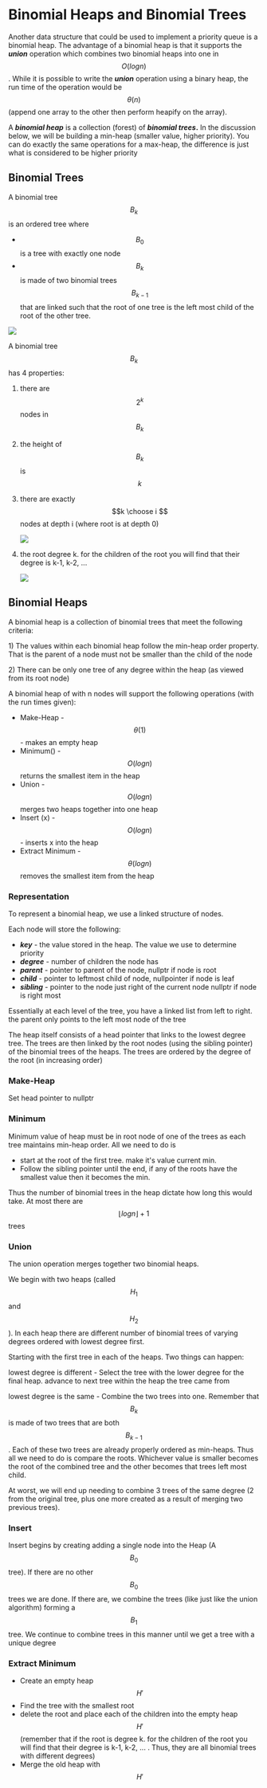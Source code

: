 # Binomial Heaps and Binomial Trees

Another data structure that could be used to implement a priority queue is a binomial heap.  The advantage of a binomial heap is that it supports the _**union**_ operation which combines two binomial heaps into one in $$O(log n)$$ .  While it is possible to write the _**union**_ operation using a binary heap, the run time of the operation would be  $$\theta(n)$$  \(append one array to the other then perform heapify on the array\).  

A _**binomial heap**_ is a collection \(forest\) of _**binomial trees**_**.**  In the discussion below, we will be building a min-heap \(smaller value, higher priority\).  You can do exactly the same operations for a max-heap, the difference is just what is considered to be higher priority

## **Binomial Trees**

 A binomial tree $$B_k$$is an ordered tree where

* $$B_0$$ is a tree with exactly one node
* $$B_k$$ is made of two binomial trees $$B_{k-1}%$$ that are linked such that the root of one tree is the left most child of the root of the other tree.

![](../.gitbook/assets/binomialheaps1.png)

A binomial tree $$B_k$$has 4 properties:

1. there are $$2^k$$nodes in $$B_k$$
2. the height of $$B_k$$is $$k$$
3. there are exactly $$k \choose i $$nodes at depth i \(where root is at depth 0\)

   ![](../.gitbook/assets/binomialheap2.png)

4. the root degree k.  for the children of the root you will find that their degree is k-1, k-2, ... 

   ![](../.gitbook/assets/binomialheap3.png)

## Binomial Heaps

A binomial heap is a collection of binomial trees that meet the following criteria:

1\) The values within each binomial heap follow the min-heap order property.  That is the parent of a node must not be smaller than the child of the node

2\) There can be only one tree of any degree within the heap \(as viewed from its root node\)

A binomial heap of with n nodes will support the following operations \(with the run times given\):

* Make-Heap - $$\theta(1)$$ - makes an empty heap
* Minimum\(\) - $$O(log n)$$returns the smallest item in the heap
* Union - $$O(log n)$$merges two heaps together into one heap
* Insert \(x\) - $$O(log n)$$ - inserts x into the heap
* Extract Minimum - $$\theta(log n)$$removes the smallest item from the heap

### Representation

To represent a binomial heap, we use a linked structure of nodes.

Each node will store the following:

* _**key**_ - the value stored in the heap.  The value we use to determine priority
* _**degree**_ - number of children the node has
* _**parent**_ - pointer to parent of the node, nullptr if node is root
* _**child**_ - pointer to leftmost child of node, nullpointer if node is leaf
* _**sibling**_ - pointer to the node just right of the current node nullptr if node is right most

Essentially at each level of the tree, you have a linked list from left to right.  the parent only points to the left most node of the tree

The heap itself consists of a head pointer that links to the lowest degree tree.  The trees are then linked by the root nodes \(using the sibling pointer\) of the binomial trees of the heaps.  The trees are ordered by the degree of the root \(in increasing order\)

### Make-Heap

Set head pointer to nullptr

### Minimum

Minimum value of heap must be in root node of one of the trees as each tree maintains min-heap order.  All we need to do is 

* start at the root of the first tree. make it's value current min.
* Follow the sibling pointer until the end, if any of the roots have the smallest value then it becomes the min.

Thus the number of binomial trees in the heap dictate how long this would take.  At most there are $$\lfloor {log n} \rfloor + 1$$ trees

### Union

The union operation merges together two binomial heaps.

We begin with two heaps \(called $$H_1$$and $$ H_2$$\).  In each heap there are different number of binomial trees of varying degrees ordered with lowest degree first.

Starting with the first tree in each of the heaps.  Two things can happen:

lowest degree is different - Select the tree with the lower degree for the final heap.  advance to next tree within the heap the tree came from

lowest degree is the same - Combine the two trees into one.  Remember that $$B_k$$is made of two trees that are both $$B_{k-1}$$.  Each of these two trees are already properly ordered as min-heaps.  Thus all we need to do is compare the roots.  Whichever value is smaller becomes the root of the combined tree and the other becomes that trees left most child.

At worst, we will end up needing to combine 3 trees of the same degree \(2 from the original tree, plus one more created as a result of merging two previous trees\).  

### Insert

Insert begins by creating adding a single node into the Heap \(A $$B_0$$tree\).  If there are no other $$B_0$$ trees we are done.  If there are, we combine the trees \(like just like the union algorithm\) forming a $$B_1$$tree.  We continue to combine trees in this manner until we get a tree with a unique degree

### Extract Minimum

* Create an empty heap $$H'$$
* Find the tree with the smallest root
* delete the root and place each of the children into the empty heap $$H'$$\(remember that if the root is degree k.  for the children of the root you will find that their degree is k-1, k-2, ... .  Thus, they are all binomial trees with different degrees\)
* Merge the old heap with $$H'$$







